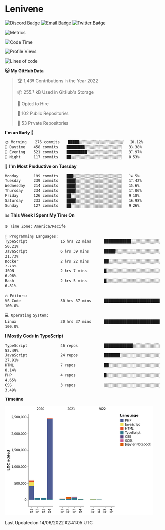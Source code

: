 # Lenivene

[![Discord Badge](https://img.shields.io/badge/-Lenivene%230715-black?style=flat-square&logo=Discord&logoColor=white)](http://discord.com/)
[![Email Badge](https://img.shields.io/badge/-lenivene@msn.com-black?style=flat-square&logo=Gmail&logoColor=white&link=mailto:lenivene@msn.com)](mailto:lenivene@msn.com)
[![Twitter Badge](https://img.shields.io/badge/-@enevinel-black?style=flat-square&logo=twitter&logoColor=white&link=https://twitter.com/enevinel)](https://twitter.com/enevinel)

<!-- https://github-readme-stats.vercel.app/api?username=lenivene&show_icons=true -->

<img src="https://metrics.lecoq.io/lenivene?template=classic&config.timezone=America%2FRecife" alt="Metrics" />

<!--START_SECTION:waka-->
![Code Time](http://img.shields.io/badge/Code%20Time-257%20hrs%2026%20mins-blue)

![Profile Views](http://img.shields.io/badge/Profile%20Views-0-blue)

![Lines of code](https://img.shields.io/badge/From%20Hello%20World%20I%27ve%20Written-3%20Million%20lines%20of%20code-blue)

**🐱 My GitHub Data** 

> 🏆 1,439 Contributions in the Year 2022
 > 
> 📦 255.7 kB Used in GitHub's Storage 
 > 
> 💼 Opted to Hire
 > 
> 📜 102 Public Repositories 
 > 
> 🔑 53 Private Repositories  
 > 
**I'm an Early 🐤** 

```text
🌞 Morning    276 commits    █████░░░░░░░░░░░░░░░░░░░░   20.12% 
🌆 Daytime    458 commits    ████████░░░░░░░░░░░░░░░░░   33.38% 
🌃 Evening    521 commits    █████████░░░░░░░░░░░░░░░░   37.97% 
🌙 Night      117 commits    ██░░░░░░░░░░░░░░░░░░░░░░░   8.53%

```
📅 **I'm Most Productive on Tuesday** 

```text
Monday       199 commits    ███░░░░░░░░░░░░░░░░░░░░░░   14.5% 
Tuesday      239 commits    ████░░░░░░░░░░░░░░░░░░░░░   17.42% 
Wednesday    214 commits    ████░░░░░░░░░░░░░░░░░░░░░   15.6% 
Thursday     234 commits    ████░░░░░░░░░░░░░░░░░░░░░   17.06% 
Friday       126 commits    ██░░░░░░░░░░░░░░░░░░░░░░░   9.18% 
Saturday     233 commits    ████░░░░░░░░░░░░░░░░░░░░░   16.98% 
Sunday       127 commits    ██░░░░░░░░░░░░░░░░░░░░░░░   9.26%

```


📊 **This Week I Spent My Time On** 

```text
⌚︎ Time Zone: America/Recife

💬 Programming Languages: 
TypeScript               15 hrs 22 mins      ████████████░░░░░░░░░░░░░   50.21% 
JavaScript               6 hrs 39 mins       █████░░░░░░░░░░░░░░░░░░░░   21.73% 
Docker                   2 hrs 22 mins       ██░░░░░░░░░░░░░░░░░░░░░░░   7.73% 
JSON                     2 hrs 7 mins        █░░░░░░░░░░░░░░░░░░░░░░░░   6.96% 
Bash                     2 hrs 5 mins        █░░░░░░░░░░░░░░░░░░░░░░░░   6.81%

🔥 Editors: 
VS Code                  30 hrs 37 mins      █████████████████████████   100.0%

💻 Operating System: 
Linux                    30 hrs 37 mins      █████████████████████████   100.0%

```

**I Mostly Code in TypeScript** 

```text
TypeScript               46 repos            █████████████░░░░░░░░░░░░   53.49% 
JavaScript               24 repos            ███████░░░░░░░░░░░░░░░░░░   27.91% 
HTML                     7 repos             ██░░░░░░░░░░░░░░░░░░░░░░░   8.14% 
PHP                      4 repos             █░░░░░░░░░░░░░░░░░░░░░░░░   4.65% 
CSS                      3 repos             ░░░░░░░░░░░░░░░░░░░░░░░░░   3.49%

```


**Timeline**

![Chart not found](https://raw.githubusercontent.com/lenivene/lenivene/master/charts/bar_graph.png) 


 Last Updated on 14/06/2022 02:41:05 UTC
<!--END_SECTION:waka-->